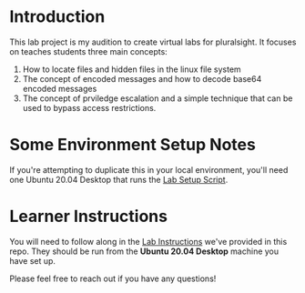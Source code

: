 # Introduction
This lab project is my audition to create virtual labs for pluralsight. It focuses on teaches students three main concepts: 
1) How to locate files and hidden files in the linux file system
2) The concept of encoded messages and how to decode base64 encoded messages
3) The concept of prviledge escalation and a simple technique that can be used to bypass access restrictions.


# Some Environment Setup Notes
If you're attempting to duplicate this in your local environment, you'll need one Ubuntu 20.04 Desktop that runs the [Lab Setup Script](./Lab_setup.sh). 

# Learner Instructions

You will need to follow along in the [Lab Instructions](./Lab%20Instructions.md) we've provided in this repo. They should be run from the **Ubuntu 20.04 Desktop** machine you have set up.

Please feel free to reach out if you have any questions!
